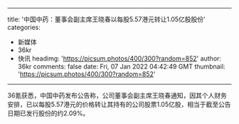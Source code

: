 
---
title: '中国中药：董事会副主席王晓春以每股5.57港元转让1.05亿股股份'
categories: 
 - 新媒体
 - 36kr
 - 快讯
headimg: 'https://picsum.photos/400/300?random=852'
author: 36kr
comments: false
date: Fri, 07 Jan 2022 04:42:49 GMT
thumbnail: 'https://picsum.photos/400/300?random=852'
---

<div>   
36氪获悉，中国中药发布公告称，公司董事会副主席王晓春通知，因其个人财务安排，已以每股5.57港元的价格转让其持有的公司股票1.05亿股，相当于截至公告日期已发行股份的约2.09%。  
</div>
            